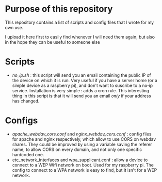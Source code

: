# Purpose of this repository

This repository contains a list of scripts and config files that I wrote for my own use.

I upload it here first to easily find whenever I will need them again, but also in the hope they can be useful to someone else

# Scripts

   * _no_ip.sh_ : this script will send you an email containing the public IP of the device on which it is run. Very useful if you have a server home (or a simple device as a raspberry pi), and don't want to suscribe to a no-ip service. Installation is very simple : adds a cron rule. This interesting thing in this script is that it will send you an email *only* if your address has changed.

# Configs

   * _apache_webdav_cors.conf_ and _nginx_webdav_cors.conf_ : config files for apache and nginx respectively, which allow to use CORS on webdav shares. They could be improved by using a variable saving the referer name, to allow CORS on every domain, and not only one specific hardcoded one.
   * etc_network_interfaces and wpa_supplicant.conf : allow a device to connect to a WEP Wifi network on boot. Used for my raspberry pi. The config to connect to a WPA network is easy to find, but it isn't for a WEP network.
